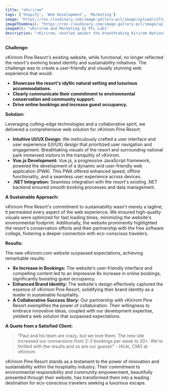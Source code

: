```yaml
---
title: "vKirirom"
tags: ['Shopify', 'Web Development', 'Marketing']
image: "https://res.cloudinary.com/image-gallery-pcl/image/upload/v1714789947/Blawby/vKirirom_Featured_xls84w.webp"
imageThumbnail: "https://res.cloudinary.com/image-gallery-pcl/image/upload/v1714791184/Blawby/Yearly-1_vphmtg.webp"
imageAlt: "vKirirom and Marketing by PCL Labs"
description: "vKirirom, nestled amidst the breathtaking Kirirom National Park in Cambodia, is more than just a luxurious escape.  This eco-conscious resort embodies a deep commitment to environmental conservation and community empowerment. Partnering with vKirirom Pine Resort, we embarked on a transformative journey to craft a captivating web experience that mirrored their dedication to sustainability and hospitality excellence."
---
```


**Challenge:**

vKirirom Pine Resort's existing website, while functional, no longer reflected the resort's evolving brand identity and sustainability initiatives. The challenge was to create a user-friendly and visually stunning web experience that would:

* **Showcase the resort's idyllic natural setting and luxurious accommodations.**
* **Clearly communicate their commitment to environmental conservation and community support.**
* **Drive online bookings and increase guest occupancy.**

**Solution:**

Leveraging cutting-edge technologies and a collaborative spirit, we delivered a comprehensive web solution for vKirirom Pine Resort:

* **Intuitive UI/UX Design:**  We meticulously crafted a user interface and user experience (UI/UX) design that prioritized user navigation and engagement. Breathtaking visuals of the resort and surrounding national park immersed visitors in the tranquility of vKirirom.
* **Vue.js Development:**  Vue.js, a progressive JavaScript framework, powered the development of a dynamic and user-friendly web application (PWA). This PWA offered enhanced speed, offline functionality, and a seamless user experience across devices.
* **.NET Integration:**  Seamless integration with the resort's existing .NET backend ensured smooth booking processes and data management.

**A Sustainable Approach:**

vKirirom Pine Resort's commitment to sustainability wasn't merely a tagline; it permeated every aspect of the web experience. We ensured high-quality visuals were optimized for fast loading times, minimizing the website's environmental footprint. Additionally, the website prominently highlighted the resort's conservation efforts and their partnership with the free software college, fostering a deeper connection with eco-conscious travelers.

**Results:**

The new vKirirom.com website surpassed expectations, achieving remarkable results:

* **8x Increase in Bookings:**  The website's user-friendly interface and compelling content led to an impressive 8x increase in online bookings, significantly boosting guest occupancy.
* **Enhanced Brand Identity:** The website's design effectively captured the essence of vKirirom Pine Resort, solidifying their brand identity as a leader in sustainable hospitality.
* **A Collaborative Success Story:**  Our partnership with vKirirom Pine Resort exemplifies the power of collaboration. Their willingness to embrace innovative ideas, coupled with our development expertise, yielded a web solution that surpassed expectations.

**A Quote from a Satisfied Client:**

> "Paul and his team are crazy, but we love them. The new site increased our conversions from 2-3 bookings per week to 20+.  We're thrilled with the results and so are our guests!" - Hicki, CMO at vKirirom

vKirirom Pine Resort stands as a testament to the power of innovation and sustainability within the hospitality industry.  Their commitment to environmental responsibility and community empowerment, beautifully presented through their website, has transformed them into a leading destination for eco-conscious travelers seeking a luxurious escape.

<!-- https://visionary-nougat-c7514e.netlify.app/ -->